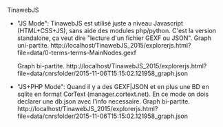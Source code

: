TinawebJS


- "JS Mode": TinawebJS est utilisé juste a niveau Javascript (HTML+CSS+JS), sans aide des modules php/python. C'est la version standalone, ça veut dire "lecture d'un fichier GEXF ou JSON".
	Graph uni-partite. 
	http://localhost/TinawebJS_2015/explorerjs.html?file=data/0-terms-terms-MainNodes.gexf

	Graph bi-partite.
	http://localhost/TinawebJS_2015/explorerjs.html?file=data/cnrsfolder/2015-11-06T15:15:02.121958_graph.json



- "JS+PHP Mode": Quand il y a des GEXF|JSON et en plus une BD en sqlite en format CorText (manager.cortext.net). En ce mode on dois declarer une db.json avec l'info necessaire.
	Graph bi-partite.
	http://localhost/TinawebJS_2015/explorerjs.html?file=data/cnrsfolder/2015-11-06T15:15:02.121958_graph.json
